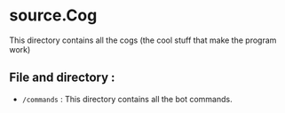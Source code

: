 # source.Cog 

This directory contains all the cogs (the cool stuff that make the program work)

## File and directory :

- `/commands` : This directory contains all the bot commands.